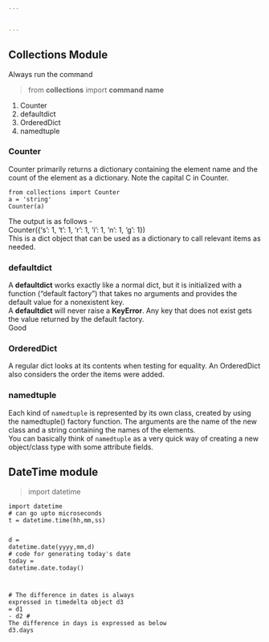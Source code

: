 ```yaml
---


---
```


<h2 id="collections-module">Collections Module</h2>
<p>Always run the command</p>
<blockquote>
<p>from <strong>collections</strong> import <strong>command name</strong></p>
</blockquote>
<ol>
<li>Counter</li>
<li>defaultdict</li>
<li>OrderedDict</li>
<li>namedtuple</li>
</ol>
<h3 id="counter">Counter</h3>
<p>Counter primarily returns a dictionary containing the element name and the count of the element as a dictionary. Note the capital C in Counter.</p>
<pre class=" language-python"><code class="prism  language-python"><span class="token keyword">from</span> collections <span class="token keyword">import</span> Counter
a <span class="token operator">=</span> <span class="token string">'string'</span>
Counter<span class="token punctuation">(</span>a<span class="token punctuation">)</span>
</code></pre>
<p>The output is as follows -<br>
Counter({‘s’: 1, ‘t’: 1, ‘r’: 1, ‘i’: 1, ‘n’: 1, ‘g’: 1})<br>
This is a dict object that can be used as a dictionary to call relevant items as needed.</p>
<h3 id="defaultdict">defaultdict</h3>
<p>A  <strong>defaultdict</strong>  works exactly like a normal dict, but it is initialized with a function (“default factory”) that takes no arguments and provides the default value for a nonexistent key.<br>
A  <strong>defaultdict</strong>  will never raise a  <strong>KeyError</strong>. Any key that does not exist gets the value returned by the default factory.<br>
Good <a href="https://www.accelebrate.com/blog/using-defaultdict-python"></a></p>
<h3 id="ordereddict">OrderedDict</h3>
<p>A regular dict looks at its contents when testing for equality. An OrderedDict also considers the order the items were added.</p>
<h3 id="namedtuple">namedtuple</h3>
<p>Each kind of <code>namedtuple</code> is represented by its own class, created by using the namedtuple() factory function. The arguments are the name of the new class and a string containing the names of the elements.<br>
You can basically think of <code>namedtuple</code> as a very quick way of creating a new object/class type with some attribute fields.</p>
<h2 id="datetime-module">DateTime module</h2>
<blockquote>
<p>import datetime</p>
</blockquote>
<pre class=" language-python"><code class="prism  language-python"><span class="token keyword">import</span> datetime
<span class="token comment"># can go upto microseconds</span>
t <span class="token operator">=</span> datetime<span class="token punctuation">.</span>time<span class="token punctuation">(</span>hh<span class="token punctuation">,</span>mm<span class="token punctuation">,</span>ss<span class="token punctuation">)</span>

d <span class="token operator">=</span> datetime<span class="token punctuation">.</span>date<span class="token punctuation">(</span>yyyy<span class="token punctuation">,</span>mm<span class="token punctuation">,</span>d<span class="token punctuation">)</span>
<span class="token comment"># code for generating today's date</span>
today <span class="token operator">=</span> datetime<span class="token punctuation">.</span>date<span class="token punctuation">.</span>today<span class="token punctuation">(</span><span class="token punctuation">)</span>

<span class="token comment"># The difference in dates is always expressed in timedelta object</span>
d3 <span class="token operator">=</span> d1 <span class="token operator">-</span> d2
<span class="token comment"># The difference in days is expressed as below</span>
d3<span class="token punctuation">.</span>days
</code></pre>

